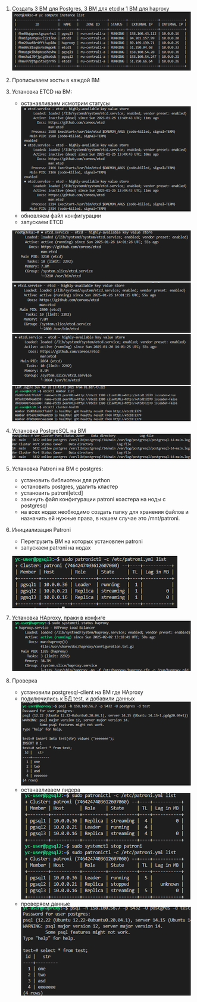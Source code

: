 1. Создать 3 ВМ для Postgres, 3 ВМ для etcd и 1 ВМ для haproxy
    ![alt text](image.png)

2. Прописываем хосты в каждой ВМ

3. Установка ETCD на ВМ:
    - останавливаем исмотрим статусы
    ![alt text](image-1.png)
    - обновляем файл конфигурации
    - запускаем ETCD

    ![alt text](image-2.png)
    ![alt text](image-3.png)
    ![alt text](image-4.png)
    ![alt text](image-5.png)

4. Установка PostgreSQL на ВМ
    ![alt text](image-6.png)

5. Установка Patroni на ВМ с postgres:
    - установить библиотеки для python
    - остановить postgres, удалить кластер
    - установить patroni[etcd]
    - закинуть файл конфигурации patroni коастера на ноды с postgresql
    - на всех нодах необходимо создать папку для хранения файлов и назначить ей нужные права, в нашем случае это /mnt/patroni.

6. Инициализация Patroni
    - Перегрузить ВМ на которых установлен patroni
    - запускаем patroni на нодах
    
    ![alt text](image-7.png)

7. Установка HAproxy, праки в конфиге
    ![alt text](image-8.png)

8. Проверка
    - установили postgresql-client на ВМ где HAproxy
    - подключились к БД test, и добавили данных
    ![alt text](image-9.png)
    - останавливаем лидера
    ![alt text](image-10.png)
    - проверяем данные
    ![alt text](image-11.png)




